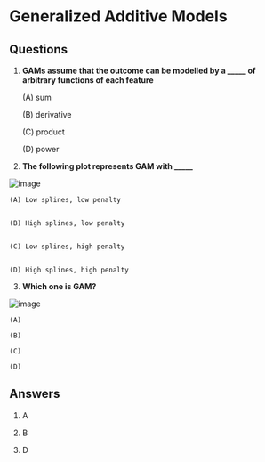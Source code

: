 
# Generalized Additive Models

## Questions

1. **GAMs assume that the outcome can be modelled by a _____ of arbitrary functions of each feature**

    (A) sum

    (B) derivative

    (C) product
    
    (D) power


2. **The following plot represents GAM with _____**

![image](https://user-images.githubusercontent.com/19512902/175929781-e453a794-e8ec-4d1d-8095-5b7f5b633831.png)


    (A) Low splines, low penalty


    (B) High splines, low penalty


    (C) Low splines, high penalty


    (D) High splines, high penalty



3. **Which one is GAM?**

![image](https://user-images.githubusercontent.com/19512902/175929824-2773ac30-76a3-40eb-9829-30ef27f098b7.png)

    (A) 

    (B) 

    (C) 

    (D) 


## Answers

1. A

1. B

1. D


